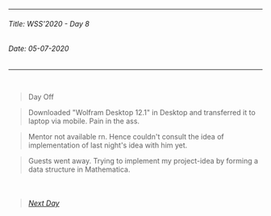 ----------
###### Title: WSS'2020 - Day 8
###### Date: 05-07-2020
----------
&nbsp;


> Day Off

> Downloaded "Wolfram Desktop 12.1" in Desktop and transferred it to laptop via mobile. Pain in the ass.

> Mentor not available rn. Hence couldn't consult the idea of implementation of last night's idea with him yet.

> Guests went away. Trying to implement my project-idea by forming a data structure in Mathematica.


&nbsp;
> ###### [Next Day](Day9.md)
